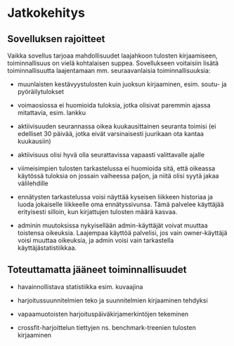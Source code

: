 # Jatkokehitys

## Sovelluksen rajoitteet

Vaikka sovellus tarjoaa mahdollisuudet laajahkoon tulosten kirjaamiseen, toiminnallisuus on vielä kohtalaisen suppea. 
Sovellukseen voitaisiin lisätä toiminnallisuutta laajentamaan mm. seuraavanlaisia toiminnallisuuksia:

* muunlaisten kestävyystulosten kuin juoksun kirjaaminen, esim. soutu- ja pyöräilytulokset

* voimaosiossa ei huomioida tuloksia, jotka olisivat paremmin ajassa mitattavia, esim. lankku

* aktiivisuuden seurannassa oikea kuukausittainen seuranta toimisi (ei edelliset 30 päivää, jotka eivät varsinaisesti juurikaan 
ota kantaa kuukausiin)

* aktiivisuus olisi hyvä olla seurattavissa vapaasti valittavalle ajalle

* viimeisimpien tulosten tarkastelussa ei huomioida sitä, että oikeassa käytössä tuloksia on jossain vaiheessa paljon, ja
niitä olisi syytä jakaa välilehdille

* ennätysten tarkastelussa voisi näyttää kyseisen liikkeen historiaa ja luoda jokaiselle liikkeelle oma ennätyssivunsa. Tämä palvelee
käyttäjää erityisesti silloin, kun kirjattujen tulosten määrä kasvaa.

* adminin muutoksissa nykyisellään admin-käyttäjät voivat muuttaa toistensa oikeuksia. Laajempaa käyttöä palvelisi, jos vain owner-käyttäjä
voisi muuttaa oikeuksia, ja admin voisi vain tarkastella käyttäjästatistiikkaa.

## Toteuttamatta jääneet toiminnallisuudet

* havainnollistava statistiikka esim. kuvaajina

* harjoitussuunnitelmien teko ja suunnitelmien kirjaaminen tehdyksi

* vapaamuotoisten harjoituspäiväkirjamerkintöjen tekeminen

* crossfit-harjoittelun tiettyjen ns. benchmark-treenien tulosten kirjaaminen
